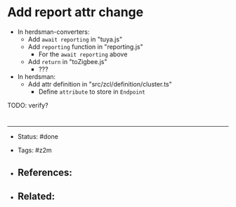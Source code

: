 # Add report attr change
- In herdsman-converters:
	- Add `await reporting` in "tuya.js"
	- Add `reporting` function in "reporting.js"
		- For the `await reporting` above
	- Add `return` in "toZigbee.js"
		- ???
- In herdsman:
	- Add attr definition in "src/zcl/definition/cluster.ts"
		- Define `attribute` to store in `Endpoint`

TODO: verify?

# 

---
- Status: #done

- Tags: #z2m 

- References:
	- 

- Related:
	- 
